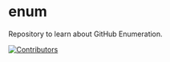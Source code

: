 # enum
Repository to learn about GitHub Enumeration.
























































































































































































































































































































































[![Contributors](https://img.shields.io/badge/Contributors-3-brightgreen)](https://github.com/EurydiceCorp/enum/graphs/contributors)
